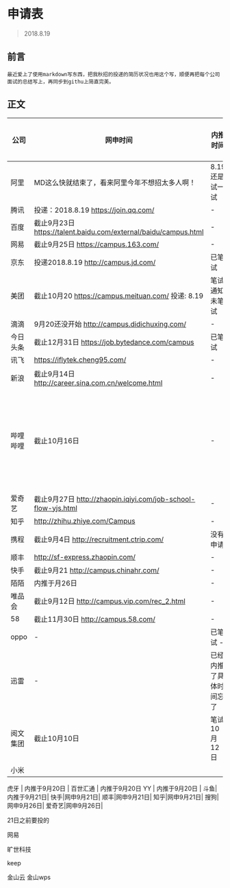 # 申请表
> 2018.8.19
## 前言
    最近爱上了使用markdown写东西，把我秋招的投递的简历状况也用这个写，顺便再把每个公司面试的总结写上，再同步到githu上简直完美。
## 正文

公司 | 网申时间 | 内推时间 | 一面 | 二面 | 三面 | 是否成功获取offer
--- | --- | --- | --- | --- | --- | ---
阿里 | MD这么快就结束了，看来阿里今年不想招太多人啊！ | 8.19还是试一试 | - | - | - | 已谇
腾讯 |  投递：2018.8.19 https://join.qq.com/ | - | - | - | - | -
百度 | 截止9月23日 https://talent.baidu.com/external/baidu/campus.html | - | - | - | - | -
网易 | 截止9月25日 https://campus.163.com/ | - | - | - | - | -
京东 | 投递2018.8.19 http://campus.jd.com/ | 已笔试 | - | - | - | -
美团 | 截止10月20 https://campus.meituan.com/ 投递: 8.19| 笔试通知未笔试 | - | - | - | -
滴滴 | 9月20还没开始 http://campus.didichuxing.com/ | - | - | - | - | -
今日头条 | 截止12月31日 https://job.bytedance.com/campus | 已笔试 | - | - | - | -
讯飞 | https://iflytek.cheng95.com/ | - | - | - | - | -
新浪 | 截止9月14日 http://career.sina.com.cn/welcome.html | - | - | - | - | 未投已谇
哔哩哔哩 | 截止10月16日 | - | 10月18日最后一轮笔试 | - | - | -
爱奇艺 | 截止9月27日 http://zhaopin.iqiyi.com/job-school-flow-yjs.html | - | - | - | - | -
知乎 | http://zhihu.zhiye.com/Campus | - | - | - | - | -
携程 | 截止9月4日 http://recruitment.ctrip.com/ | 没有申请
顺丰 | http://sf-express.zhaopin.com/ | - | - | - | - | -
快手 | 截止9月21 http://campus.chinahr.com/ | - | - | - | - | -
陌陌 | 内推于月26日 | - | - | - | - | -
唯品会 | 截止9月12日 http://campus.vip.com/rec_2.html | - | - | - | - | 未投已谇
58 | 截止11月30日 http://campus.58.com/| - | - | - | - | -
oppo | - | 已笔试 - | - | - | - | -
迅雷 | - | 已经内推了具体时间忘了 | - | - | - | -
阅文集团 | 截止10月10日 | 笔试10月12日 
小米 | 

虎牙 | 内推于9月20日 | 
百世汇通 | 内推于9月20日
YY | 内推于9月20日 | 
斗鱼|内推于9月21日| 
快手|网申9月21日|
顺丰|网申9月21日|
知乎|网申9月21日|
搜狗|网申9月26日|
爱奇艺|网申9月26日|

21日之前要投的



网易


旷世科技

keep

金山云
金山wps